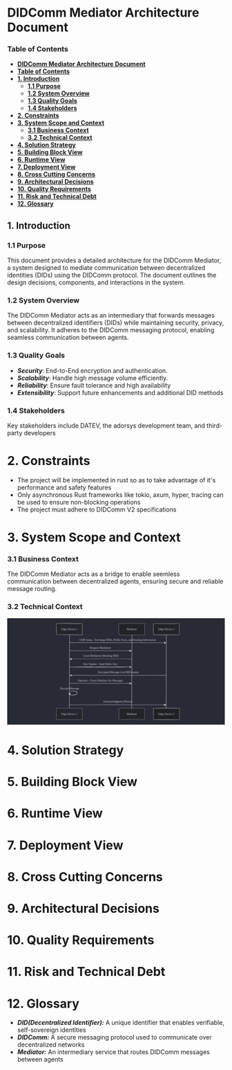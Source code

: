 # DIDComm Mediator Architecture Document

### **Table of Contents**
- [**DIDComm Mediator Architecture Document**](#didcomm-mediator-architecture-document)
- [**Table of Contents**](#table-of-contents)
- [**1. Introduction**](#1-introduction)
    - [**1.1 Purpose**](#11-purpose)
    - [**1.2 System Overview**](#12-system-overview)
    - [**1.3 Quality Goals**](#13-quality-goals)
    - [**1.4 Stakeholders**](#14-stakeholders)
- [**2. Constraints**](#2-constraints)
- [**3. System Scope and Context**](#3-system-scope-and-context)
    - [**3.1 Business Context**](#31-business-context)
    - [**3.2 Technical Context**](#32-technical-context)
- [**4. Solution Strategy**](#4-solution-strategy)
- [**5. Building Block View**](#5-building-block-view)
- [**6. Runtime View**](#6-runtime-view)
- [**7. Deployment View**](#7-deployment-view)
- [**8. Cross Cutting Concerns**](#8-cross-cutting-concerns)
- [**9. Architectural Decisions**](#9-architectural-decisions)
- [**10. Quality Requirements**](#10-quality-requirements)
- [**11. Risk and Technical Debt**](#11-risk-and-technical-debt)
- [**12. Glossary**](#12-glossary)

## 1. Introduction
### 1.1 Purpose
This document provides a detailed architecture for the DIDComm Mediator, a system designed to mediate communication between decentralized identities (DIDs) using the DIDComm protocol. The document outlines the design decisions, components, and interactions in the system.

### 1.2 System Overview
The DIDComm Mediator acts as an intermediary that forwards messages between decentralized identifiers (DIDs) while maintaining security, privacy, and scalability. It adheres to the DIDComm messaging protocol, enabling seamless communication between agents.

### 1.3 Quality Goals
- ***Security***: End-to-End encryption and authentication.
- ***Scalability***: Handle high message volume efficiently.
- ***Reliability***: Ensure fault tolerance and high availability
- ***Extensibility***: Support future enhancements and additional DID methods

### 1.4 Stakeholders
Key stakeholders include DATEV, the adorsys development team, and third-party developers

# 2. Constraints
- The project will be implemented in rust so as to take advantage of it's performance and safety features
- Only asynchronous Rust frameworks like tokio, axum, hyper, tracing can be used to ensure non-blocking operations
- The project must adhere to DIDComm V2 specifications

# 3. System Scope and Context
### 3.1 Business Context
The DIDComm Mediator acts as a bridge to enable seemless communication between decentralized agents, ensuring secure and reliable message routing.

### 3.2 Technical Context
![images](work-flow.png)

# 4. Solution Strategy

# 5. Building Block View

# 6. Runtime View

# 7. Deployment View

# 8. Cross Cutting Concerns

# 9. Architectural Decisions

# 10. Quality Requirements

# 11. Risk and Technical Debt

# 12. Glossary
- ***DID(Decentralized Identifier):*** A unique identifier that enables verifiable, self-sovereign identities
- ***DIDComm:*** A secure messaging protocol used to communicate over decentralized networks
- ***Mediator:*** An intermediary service that routes DIDComm messages between agents
